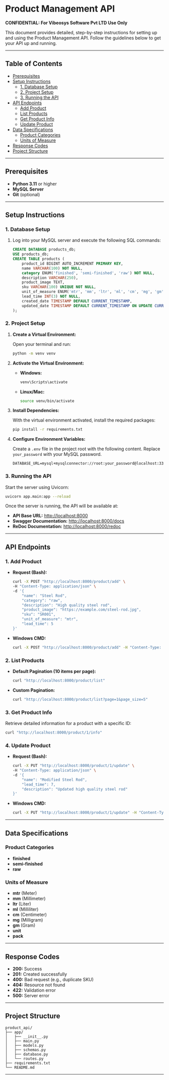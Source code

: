 
# Product Management API

**CONFIDENTIAL: For Vibeosys Software Pvt LTD Use Only**

This document provides detailed, step-by-step instructions for setting up and using the Product Management API. Follow the guidelines below to get your API up and running.

---

## Table of Contents

- [Prerequisites](#prerequisites)
- [Setup Instructions](#setup-instructions)
  - [1. Database Setup](#1-database-setup)
  - [2. Project Setup](#2-project-setup)
  - [3. Running the API](#3-running-the-api)
- [API Endpoints](#api-endpoints)
  - [Add Product](#1-add-product)
  - [List Products](#2-list-products)
  - [Get Product Info](#3-get-product-info)
  - [Update Product](#4-update-product)
- [Data Specifications](#data-specifications)
  - [Product Categories](#product-categories)
  - [Units of Measure](#units-of-measure)
- [Response Codes](#response-codes)
- [Project Structure](#project-structure)

---

## Prerequisites

- **Python 3.11** or higher
- **MySQL Server**
- **Git** (optional)

---

## Setup Instructions

### 1. Database Setup

1. Log into your MySQL server and execute the following SQL commands:

   ```sql
   CREATE DATABASE products_db;
   USE products_db;
   CREATE TABLE products (
       product_id BIGINT AUTO_INCREMENT PRIMARY KEY,
       name VARCHAR(100) NOT NULL,
       category ENUM('finished', 'semi-finished', 'raw') NOT NULL,
       description VARCHAR(250),
       product_image TEXT,
       sku VARCHAR(100) UNIQUE NOT NULL,
       unit_of_measure ENUM('mtr', 'mm', 'ltr', 'ml', 'cm', 'mg', 'gm', 'unit', 'pack') NOT NULL,
       lead_time INT(3) NOT NULL,
       created_date TIMESTAMP DEFAULT CURRENT_TIMESTAMP,
       updated_date TIMESTAMP DEFAULT CURRENT_TIMESTAMP ON UPDATE CURRENT_TIMESTAMP
   );
   ```

### 2. Project Setup

1. **Create a Virtual Environment:**

   Open your terminal and run:

   ```bash
   python -m venv venv
   ```

2. **Activate the Virtual Environment:**

   - **Windows:**

     ```cmd
     venv\Scripts\activate
     ```

   - **Linux/Mac:**

     ```bash
     source venv/bin/activate
     ```

3. **Install Dependencies:**

   With the virtual environment activated, install the required packages:

   ```bash
   pip install -r requirements.txt
   ```

4. **Configure Environment Variables:**

   Create a `.env` file in the project root with the following content. Replace `your_password` with your MySQL password.

   ```env
   DATABASE_URL=mysql+mysqlconnector://root:your_password@localhost:3306/products_db
   ```

### 3. Running the API

Start the server using Uvicorn:

```bash
uvicorn app.main:app --reload
```

Once the server is running, the API will be available at:

- **API Base URL:** [http://localhost:8000](http://localhost:8000)
- **Swagger Documentation:** [http://localhost:8000/docs](http://localhost:8000/docs)
- **ReDoc Documentation:** [http://localhost:8000/redoc](http://localhost:8000/redoc)

---

## API Endpoints

### 1. Add Product

- **Request (Bash):**

  ```bash
  curl -X POST "http://localhost:8000/product/add" \
  -H "Content-Type: application/json" \
  -d '{
      "name": "Steel Rod",
      "category": "raw",
      "description": "High quality steel rod",
      "product_image": "https://example.com/steel-rod.jpg",
      "sku": "SR001",
      "unit_of_measure": "mtr",
      "lead_time": 5
  }'
  ```

- **Windows CMD:**

  ```cmd
  curl -X POST "http://localhost:8000/product/add" -H "Content-Type: application/json" -d "{\"name\": \"Steel Rod\", \"category\": \"raw\", \"description\": \"High quality steel rod\", \"product_image\": \"https://example.com/steel-rod.jpg\", \"sku\": \"SR001\", \"unit_of_measure\": \"mtr\", \"lead_time\": 5}"
  ```

### 2. List Products

- **Default Pagination (10 items per page):**

  ```bash
  curl "http://localhost:8000/product/list"
  ```

- **Custom Pagination:**

  ```bash
  curl "http://localhost:8000/product/list?page=1&page_size=5"
  ```

### 3. Get Product Info

Retrieve detailed information for a product with a specific ID:

```bash
curl "http://localhost:8000/product/1/info"
```

### 4. Update Product

- **Request (Bash):**

  ```bash
  curl -X PUT "http://localhost:8000/product/1/update" \
  -H "Content-Type: application/json" \
  -d '{
      "name": "Modified Steel Rod",
      "lead_time": 7,
      "description": "Updated high quality steel rod"
  }'
  ```

- **Windows CMD:**

  ```cmd
  curl -X PUT "http://localhost:8000/product/1/update" -H "Content-Type: application/json" -d "{\"name\": \"Modified Steel Rod\", \"lead_time\": 7, \"description\": \"Updated high quality steel rod\"}"
  ```

---

## Data Specifications

### Product Categories

- **finished**
- **semi-finished**
- **raw**

### Units of Measure

- **mtr** (Meter)
- **mm** (Millimeter)
- **ltr** (Liter)
- **ml** (Milliliter)
- **cm** (Centimeter)
- **mg** (Milligram)
- **gm** (Gram)
- **unit**
- **pack**

---

## Response Codes

- **200:** Success
- **201:** Created successfully
- **400:** Bad request (e.g., duplicate SKU)
- **404:** Resource not found
- **422:** Validation error
- **500:** Server error

---

## Project Structure

```
product_api/
├── app/
│   ├── __init__.py
│   ├── main.py
│   ├── models.py
│   ├── schemas.py
│   ├── database.py
│   └── routes.py
├── requirements.txt
└── README.md
```

---

